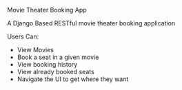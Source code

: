 Movie Theater Booking App

A Django Based RESTful movie theater booking application

Users Can:
- View Movies
- Book a seat in a given movie
- View booking history
- View already booked seats
- Navigate the UI to get where they want

